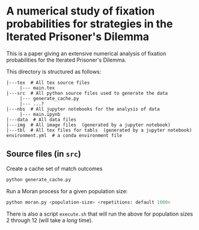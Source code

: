 # A numerical study of fixation probabilities for strategies in the Iterated Prisoner's Dilemma

This is a paper giving an extensive numerical analysis of fixation probabilities
for the Iterated Prisoner's Dilemma.

This directory is structured as follows:

```
|---tex  # All tex source files
     |--- main.tex
|---src  # All python source files used to generate the data
     |--- generate_cache.py
     |--- ...?
|---nbs  # All jupyter notebooks for the analysis of data
     |--- main.ipynb
|---data  # All data files
|---img  # All image files  (generated by a jupyter notebook)
|---tbl  # All tex files for tabls  (generated by a jupyter notebook)
environment.yml  # a conda environment file
```

## Source files (in `src`)

Create a cache set of match outcomes

```bash
python generate_cache.py
```

Run a Moran process for a given population size:

```bash
python moran.py <population-size> <repetitions: default 1000>
```

There is also a script `execute.sh` that will run the above for population sizes
2 through 12 (will take a _long_ time).

